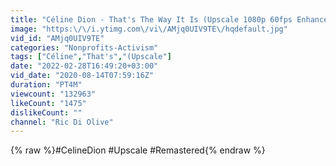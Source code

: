 ```yaml
---
title: "Céline Dion - That's The Way It Is (Upscale 1080p 60fps Enhanced)"
image: "https:\/\/i.ytimg.com\/vi\/AMjq0UIV9TE\/hqdefault.jpg"
vid_id: "AMjq0UIV9TE"
categories: "Nonprofits-Activism"
tags: ["Céline","That's","(Upscale"]
date: "2022-02-28T16:49:20+03:00"
vid_date: "2020-08-14T07:59:16Z"
duration: "PT4M"
viewcount: "132963"
likeCount: "1475"
dislikeCount: ""
channel: "Ric Di Olive"
---
```

{% raw %}#CelineDion #Upscale #Remastered{% endraw %}
